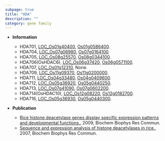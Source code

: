 ```yaml
---
subpage: true
title: "HDA"
description: ""
category: gene family
---
```


* **Information**  
    + HDA701, [LOC_Os01g40400](http://rice.plantbiology.msu.edu/cgi-bin/ORF_infopage.cgi?orf=LOC_Os01g40400), [Os01g0586400](http://rapdb.dna.affrc.go.jp/viewer/gbrowse_details/irgsp1?name=Os01g0586400).
    + HDA704, [LOC_Os07g06980](http://rice.plantbiology.msu.edu/cgi-bin/ORF_infopage.cgi?orf=LOC_Os07g06980), [Os07g0164100](http://rapdb.dna.affrc.go.jp/viewer/gbrowse_details/irgsp1?name=Os07g0164100).
    + HDA705, [LOC_Os08g25570](http://rice.plantbiology.msu.edu/cgi-bin/ORF_infopage.cgi?orf=LOC_Os08g25570), [Os08g0344100](http://rapdb.dna.affrc.go.jp/viewer/gbrowse_details/irgsp1?name=Os08g0344100).
    + HDA706(OsHDAC6), [LOC_Os06g37420](http://rice.plantbiology.msu.edu/cgi-bin/ORF_infopage.cgi?orf=LOC_Os06g37420), [Os06g0571100](http://rapdb.dna.affrc.go.jp/viewer/gbrowse_details/irgsp1?name=Os06g0571100).
    + HDA707, [LOC_Os01g12310](http://rice.plantbiology.msu.edu/cgi-bin/ORF_infopage.cgi?orf=LOC_Os01g12310), None.
    + HDA709, [LOC_Os11g09370](http://rice.plantbiology.msu.edu/cgi-bin/ORF_infopage.cgi?orf=LOC_Os11g09370), [Os11g0200000](http://rapdb.dna.affrc.go.jp/viewer/gbrowse_details/irgsp1?name=Os11g0200000).
    + HDA711, [LOC_Os04g33480](http://rice.plantbiology.msu.edu/cgi-bin/ORF_infopage.cgi?orf=LOC_Os04g33480), [Os04g0409600](http://rapdb.dna.affrc.go.jp/viewer/gbrowse_details/irgsp1?name=Os04g0409600).
    + HDA712, [LOC_Os05g36920](http://rice.plantbiology.msu.edu/cgi-bin/ORF_infopage.cgi?orf=LOC_Os05g36920), [Os05g0440250](http://rapdb.dna.affrc.go.jp/viewer/gbrowse_details/irgsp1?name=Os05g0440250).
    + HDA713, [LOC_Os07g41090](http://rice.plantbiology.msu.edu/cgi-bin/ORF_infopage.cgi?orf=LOC_Os07g41090), [Os07g0602200](http://rapdb.dna.affrc.go.jp/viewer/gbrowse_details/irgsp1?name=Os07g0602200).
    + HDA714(OsHDAC10), [LOC_Os12g08220](http://rice.plantbiology.msu.edu/cgi-bin/ORF_infopage.cgi?orf=LOC_Os12g08220), [Os12g0182700](http://rapdb.dna.affrc.go.jp/viewer/gbrowse_details/irgsp1?name=Os12g0182700).
    + HDA716, [LOC_Os05g36930](http://rice.plantbiology.msu.edu/cgi-bin/ORF_infopage.cgi?orf=LOC_Os05g36930), [Os05g0440300](http://rapdb.dna.affrc.go.jp/viewer/gbrowse_details/irgsp1?name=Os05g0440300).

* **Publication**  
    + [Rice histone deacetylase genes display specific expression patterns and developmental functions.](http://www.ncbi.nlm.nih.gov/pubmed?term=Rice+histone+deacetylase+genes+display+specific+expression+patterns+and+developmental+functions.%5BTitle%5D), 2009, Biochem Biophys Res Commun.
    + [Sequence and expression analysis of histone deacetylases in rice.](http://www.ncbi.nlm.nih.gov/pubmed?term=Sequence+and+expression+analysis+of+histone+deacetylases+in+rice.%5BTitle%5D), 2007, Biochem Biophys Res Commun.


